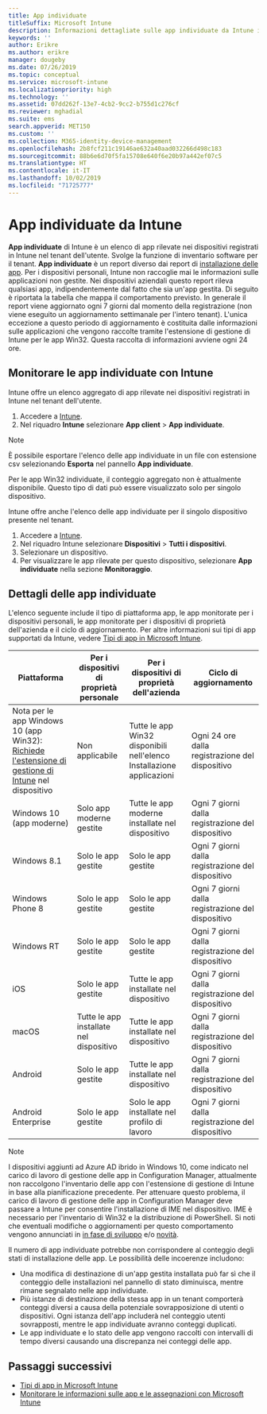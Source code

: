 ```yaml
---
title: App individuate
titleSuffix: Microsoft Intune
description: Informazioni dettagliate sulle app individuate da Intune in un dispositivo.
keywords: ''
author: Erikre
ms.author: erikre
manager: dougeby
ms.date: 07/26/2019
ms.topic: conceptual
ms.service: microsoft-intune
ms.localizationpriority: high
ms.technology: ''
ms.assetid: 07dd262f-13e7-4cb2-9cc2-b755d1c276cf
ms.reviewer: mghadial
ms.suite: ems
search.appverid: MET150
ms.custom: ''
ms.collection: M365-identity-device-management
ms.openlocfilehash: 2b8fcf211c19146ae632a40aad032266d498c183
ms.sourcegitcommit: 88b6e6d70f5fa15708e640f6e20b97a442ef07c5
ms.translationtype: HT
ms.contentlocale: it-IT
ms.lasthandoff: 10/02/2019
ms.locfileid: "71725777"
---
```

# <a name="intune-discovered-apps"></a>App individuate da Intune

**App individuate** di Intune è un elenco di app rilevate nei dispositivi registrati in Intune nel tenant dell'utente. Svolge la funzione di inventario software per il tenant. **App individuate** è un report diverso dai report di [installazione delle app](apps-monitor.md). Per i dispositivi personali, Intune non raccoglie mai le informazioni sulle applicazioni non gestite. Nei dispositivi aziendali questo report rileva qualsiasi app, indipendentemente dal fatto che sia un'app gestita. Di seguito è riportata la tabella che mappa il comportamento previsto. In generale il report viene aggiornato ogni 7 giorni dal momento della registrazione (non viene eseguito un aggiornamento settimanale per l'intero tenant). L'unica eccezione a questo periodo di aggiornamento è costituita dalle informazioni sulle applicazioni che vengono raccolte tramite l'estensione di gestione di Intune per le app Win32. Questa raccolta di informazioni avviene ogni 24 ore.

## <a name="monitor-discovered-apps-with-intune"></a>Monitorare le app individuate con Intune

Intune offre un elenco aggregato di app rilevate nei dispositivi registrati in Intune nel tenant dell'utente.

1. Accedere a [Intune](https://go.microsoft.com/fwlink/?linkid=2090973).
2. Nel riquadro **Intune** selezionare **App client** > **App individuate**.

>[!NOTE]
>È possibile esportare l'elenco delle app individuate in un file con estensione csv selezionando **Esporta** nel pannello **App individuate**.
>
>Per le app Win32 individuate, il conteggio aggregato non è attualmente disponibile. Questo tipo di dati può essere visualizzato solo per singolo dispositivo.

Intune offre anche l'elenco delle app individuate per il singolo dispositivo presente nel tenant.

1. Accedere a [Intune](https://go.microsoft.com/fwlink/?linkid=2090973).
2. Nel riquadro Intune selezionare **Dispositivi** > **Tutti i dispositivi**.
3. Selezionare un dispositivo.
4. Per visualizzare le app rilevate per questo dispositivo, selezionare **App individuate** nella sezione **Monitoraggio**.

## <a name="details-of-discovered-apps"></a>Dettagli delle app individuate

L'elenco seguente include il tipo di piattaforma app, le app monitorate per i dispositivi personali, le app monitorate per i dispositivi di proprietà dell'azienda e il ciclo di aggiornamento. Per altre informazioni sui tipi di app supportati da Intune, vedere [Tipi di app in Microsoft Intune](apps-add.md#app-types-in-microsoft-intune).

| Piattaforma | Per i dispositivi di proprietà personale | Per i dispositivi di proprietà dell'azienda | Ciclo di aggiornamento |
|------------------------------------------------------------------------|----------------------------------|--------------------------------------------------|---------------------------------------|
| Nota per le app Windows 10 (app Win32): [Richiede l'estensione di gestione di Intune](intune-management-extension.md) nel dispositivo | Non applicabile | Tutte le app Win32 disponibili nell'elenco Installazione applicazioni | Ogni 24 ore dalla registrazione del dispositivo |
| Windows 10 (app moderne) | Solo app moderne gestite | Tutte le app moderne installate nel dispositivo | Ogni 7 giorni dalla registrazione del dispositivo |
| Windows 8.1 | Solo le app gestite | Solo le app gestite | Ogni 7 giorni dalla registrazione del dispositivo |
| Windows Phone 8 | Solo le app gestite | Solo le app gestite | Ogni 7 giorni dalla registrazione del dispositivo |
| Windows RT | Solo le app gestite | Solo le app gestite | Ogni 7 giorni dalla registrazione del dispositivo |
| iOS | Solo le app gestite | Tutte le app installate nel dispositivo | Ogni 7 giorni dalla registrazione del dispositivo |
| macOS | Tutte le app installate nel dispositivo | Tutte le app installate nel dispositivo | Ogni 7 giorni dalla registrazione del dispositivo |
| Android | Solo le app gestite | Tutte le app installate nel dispositivo | Ogni 7 giorni dalla registrazione del dispositivo |
| Android Enterprise | Solo le app gestite | Solo le app installate nel profilo di lavoro | Ogni 7 giorni dalla registrazione del dispositivo |

> [!NOTE]
> I dispositivi aggiunti ad Azure AD ibrido in Windows 10, come indicato nel carico di lavoro di gestione delle app in Configuration Manager, attualmente non raccolgono l'inventario delle app con l'estensione di gestione di Intune in base alla pianificazione precedente. Per attenuare questo problema, il carico di lavoro di gestione delle app in Configuration Manager deve passare a Intune per consentire l'installazione di IME nel dispositivo. IME è necessario per l'inventario di Win32 e la distribuzione di PowerShell. Si noti che eventuali modifiche o aggiornamenti per questo comportamento vengono annunciati in [in fase di sviluppo](../fundamentals/in-development.md) e/o [novità](../fundamentals/whats-new.md).

Il numero di app individuate potrebbe non corrispondere al conteggio degli stati di installazione delle app. Le possibilità delle incoerenze includono:

- Una modifica di destinazione di un'app gestita installata può far sì che il conteggio delle installazioni nel pannello di stato diminuisca, mentre rimane segnalato nelle app individuate.
- Più istanze di destinazione della stessa app in un tenant comporterà conteggi diversi a causa della potenziale sovrapposizione di utenti o dispositivi. Ogni istanza dell'app includerà nel conteggio utenti sovrapposti, mentre le app individuate avranno conteggi duplicati.
- Le app individuate e lo stato delle app vengono raccolti con intervalli di tempo diversi causando una discrepanza nei conteggi delle app.

## <a name="next-steps"></a>Passaggi successivi

- [Tipi di app in Microsoft Intune](apps-add.md#app-types-in-microsoft-intune)
- [Monitorare le informazioni sulle app e le assegnazioni con Microsoft Intune](apps-monitor.md)

